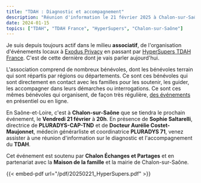 ```yaml
---
title: "TDAH : Diagnostic et accompagnement"
description: "Réunion d'information le 21 février 2025 à Chalon-sur-Saône"
date: 2024-01-15
topics: ["TDAH", "TDAH France", "HyperSupers", "Chalon-sur-Saône"] 
---
```

Je suis depuis toujours actif dans le milieu **associatif**, de l'organisation d'événements locaux à [Exodus Privacy](https://exodus-privacy.eu.org/fr/) en passant par [HyperSupers TDAH France](https://www.tdah-france.fr/). C'est de cette dernière dont je vais parler aujourd'hui.

L'association comprend de nombreux bénévoles, dont les bénévoles terrain qui sont répartis par régions ou départements. Ce sont ces bénévoles qui sont directement en contact avec les familles pour les soutenir, les guider, les accompagner dans leurs démarches ou interrogations. Ce sont ces mêmes bénévoles qui organisent, de façon très régulière, [des événements](https://www.tdah-france.fr/spip.php?page=agenda) en présentiel ou en ligne.

En Saône-et-Loire, c'est à **Chalon-sur-Saône** que se tiendra le prochain événement, le **Vendredi 21 février** à **20h**. En présence de **Sophie Saltarelli**, directrice de **PLURADYS-CAP-TND** et de **Docteur Aurélie Costet-Maujonnet**, médecin générarliste et coordinatrice **PLURADYS 71**, venez assister à une réunion d'information sur le diagnostic et l'accompagnement du **TDAH**.

Cet événement est soutenu par **Chalon Échanges et Partages** et en partenariat avec la **Maison de la famille** et la mairie de Chalon-sur-Saône.

{{< embed-pdf url="/pdf/20250221_HyperSupers.pdf" >}}
